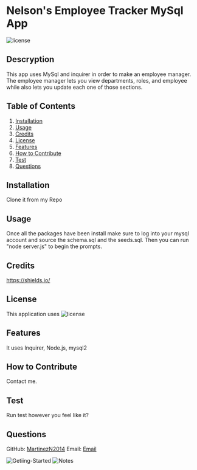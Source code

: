 # Nelson's Employee Tracker MySql App

![license](https://img.shields.io/badge/license-MIT-blue)

## Descryption

This app uses MySql and inquirer in order to make an employee manager. The employee manager lets you view departments, roles, and employee while also lets you update each one of those sections.

## Table of Contents

1. [Installation](#installation)
2. [Usage](#usage)
3. [Credits](#credits)
4. [License](#license)
5. [Features](#features)
6. [How to Contribute](#contribute)
7. [Test](#test)
8. [Questions](#questions)

## Installation

Clone it from my Repo

## Usage

Once all the packages have been install make sure to log into your mysql account and source the schema.sql and the seeds.sql. Then you can run "node server.js" to begin the prompts.

## Credits

https://shields.io/

## License

This application uses ![license](https://img.shields.io/badge/license-MIT-blue)

## Features

It uses Inquirer, Node.js, mysql2

## How to Contribute

Contact me.

## Test

Run test however you feel like it?

## Questions

GitHub: [MartinezN2014]()
Email: [Email](2014nmartinez@gmail.com)

![Getiing-Started](./images/get-started.jpg)
![Notes](./images/notes.jpg)
